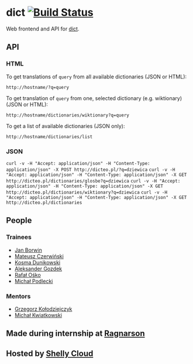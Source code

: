 # dict [![Build Status](https://secure.travis-ci.org/Ragnarson/dict-app.png?branch=master)](http://travis-ci.org/Ragnarson/dict-app)
Web frontend and API for [dict](http://dicteo.pl/).

## API
### HTML
To get translations of `query` from all available dictionaries (JSON or HTML):

    http://hostname/?q=query

To get translation of `query` from one, selected dictionary (e.g. wiktionary) (JSON or HTML):

    http://hostname/dictionaries/wiktionary?q=query

To get a list of available dictionaries (JSON only):

    http://hostname/dictionaries/list

### JSON
`curl -v -H "Accept: application/json" -H "Content-Type: application/json" -X POST http://dicteo.pl/?q=dziewica`
`curl -v -H "Accept: application/json" -H "Content-Type: application/json" -X GET http://dicteo.pl/dictionaries/glosbe?q=dziewica`
`curl -v -H "Accept: application/json" -H "Content-Type: application/json" -X GET http://dicteo.pl/dictionaries/wiktionary?q=dziewica`
`curl -v -H "Accept: application/json" -H "Content-Type: application/json" -X GET http://dicteo.pl/dictionaries`

## People

### Trainees
- [Jan Borwin](https://github.com/janiuuuu)
- [Mateusz Czerwiński](https://github.com/mrfustrr)
- [Kosma Dunikowski](https://github.com/kdunee)
- [Aleksander Gozdek](https://github.com/alexgozdek)
- [Rafał Ośko](https://github.com/rekosko)
- [Michał Podlecki](https://github.com/michalpodlecki)

### Mentors
- [Grzegorz Kołodziejczyk](https://github.com/grk)
- [Michał Kwiatkowski](https://github.com/mkwiatkowski)

## Made during internship at [Ragnarson](http://ragnarson.com/)

## Hosted by [Shelly Cloud](https://shellycloud.com/)
